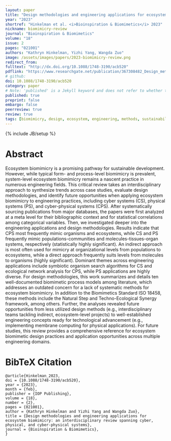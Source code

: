 ```yaml
---
layout: paper
title: "Design methodologies and engineering applications for ecosystem biomimicry: An interdisciplinary review spanning cyber, physical, and cyber-physical systems"
year: "2023"
shortref: "Hinkelman et al. <i>Bioinspiration & Biomimetics</i> 2023"
nickname: biomimicry-review
journal: "Bioinspiration & Biomimetics"
volume: "18"
issue: 2
pages: "021001"
authors: "Kathryn Hinkelman, Yizhi Yang, Wangda Zuo"
image: /assets/images/papers/2023-biomimicry-review.png
redirect_from: 
fulltext: "http://dx.doi.org/10.1088/1748-3190/acb520"
pdflink: "https://www.researchgate.net/publication/367308482_Design_methodologies_and_engineering_applications_for_ecosystem_biomimicry_An_interdisciplinary_review_spanning_cyber_physical_and_cyber-physical_systems"
# github: 
doi: 10.1088/1748-3190/acb520
category: paper
# Note: 'published' is a Jekyll keyword and does not refer to whether the paper is published, but rather to whether this Markdown should be part of the rendered site.
published: true
preprint: false
embargo: false	
peerreview: true
review: true
tags: [biomimicry, design, ecosystem, engineering, methods, sustainability, systems]
---
```

{% include JB/setup %}

# Abstract 

Ecosystem biomimicry is a promising pathway for sustainable development. However, while 
typical form- and process-level biomimicry is prevalent, system-level ecosystem biomimicry 
remains a nascent practice in numerous engineering fields. This critical review takes an 
interdisciplinary approach to synthesize trends across case studies, evaluate design methodologies, 
and identify future opportunities when applying ecosystem biomimicry to engineering practices, 
including cyber systems (CS), physical systems (PS), and cyber-physical systems (CPS). After 
systematically sourcing publications from major databases, the papers were first analyzed at a 
meta level for their bibliographic context and for statistical correlations among categorical 
variables. Then, we investigated deeper into the engineering applications and design methodologies. 
Results indicate that CPS most frequently mimic organisms and ecosystems, while CS and PS frequently 
mimic populations-communities and molecules-tissues-organ systems, respectively (statistically 
highly significant). An indirect approach is most often used for mimicry at organizational levels 
from populations to ecosystems, while a direct approach frequently suits levels from molecules 
to organisms (highly significant). Dominant themes across engineering applications include symbiotic 
organism search algorithms for CS and ecological network analysis for CPS, while PS applications are 
highly diverse. For design methodologies, this work summarizes and details ten well-documented 
biomimetic process models among literature, which addresses an outdated concern for a lack of 
systematic methods for ecosystem biomimicry. In addition to the Biomimetics Standard ISO 18458, 
these methods include the Natural Step and Techno-Ecological Synergy framework, among others. Further, 
the analyses revealed future opportunities from less utilized design methods (e.g., interdisciplinary 
teams tackling indirect, ecosystem-level projects) to well-established engineering concepts ready for 
technological advancement (e.g., implementing membrane computing for physical applications). For future 
studies, this review provides a comprehensive reference for ecosystem biomimetic design practices 
and application opportunities across multiple engineering domains.

# BibTeX Citation

```
@article{Hinkelman_2023,
doi = {10.1088/1748-3190/acb520},
year = {2023},
month = {feb},
publisher = {IOP Publishing},
volume = {18},
number = {2},
pages = {021001},
author = {Kathryn Hinkelman and Yizhi Yang and Wangda Zuo},
title = {Design methodologies and engineering applications for ecosystem biomimicry: an interdisciplinary review spanning cyber, physical, and cyber-physical systems},
journal = {Bioinspiration & Biomimetics},
}

```
